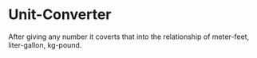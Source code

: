 # Unit-Converter
After giving any number it coverts that into the relationship of meter-feet, liter-gallon, kg-pound.
